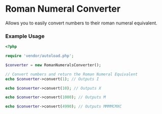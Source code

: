 # Roman Numeral Converter
Allows you to easily convert numbers to their roman numeral equivalent.

### Example Usage
```php
<?php

require 'vendor/autoload.php';

$converter = new RomanNumeralsConverter();

// Convert numbers and return the Roman Numeral Equivalent
echo $converter->convert(1); // Outputs I

echo $converter->convert(10); // Outputs X

echo $converter->convert(1000); // Outputs M

echo $converter->convert(4990); // Outputs MMMMCMXC

```